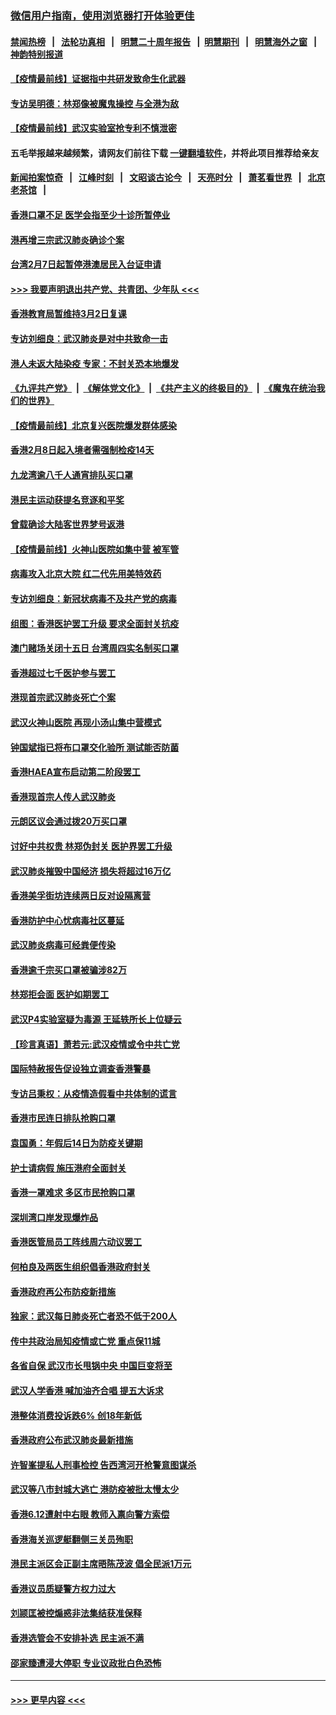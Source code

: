 ### [微信用户指南，使用浏览器打开体验更佳](https://github.com/gfw-breaker/banned-news1/blob/master/indexes/wechat-guide.md?t=0)
#### [禁闻热榜](热点新闻.md?t=0)  &nbsp;&nbsp;|&nbsp;&nbsp; [法轮功真相](https://github.com/gfw-breaker/truth/blob/master/README.md?t=0) &nbsp;&nbsp;|&nbsp;&nbsp; [明慧二十周年报告](https://github.com/gfw-breaker/mh-reports/blob/master/README.md?t=0) &nbsp;&nbsp;|&nbsp;&nbsp;[明慧期刊](https://github.com/gfw-breaker/mh-qikan) &nbsp;&nbsp;|&nbsp;&nbsp; [明慧海外之窗](https://github.com/gfw-breaker/mh-news/blob/master/README.md?t=0) &nbsp;&nbsp;|&nbsp;&nbsp; [神韵特别报道](https://github.com/gfw-breaker/mh-news/blob/master/shenyun.md?t=0)
#### [【疫情最前线】证据指中共研发致命生化武器](../pages/nsc415/n11853087.md?t=02081602) 
#### [专访吴明德：林郑像被魔鬼操控 与全港为敌](../pages/nsc415/n11852734.md?t=02081602) 
#### [【疫情最前线】武汉实验室抢专利不慎泄密](../pages/nsc415/n11850310.md?t=02081602) 
#### 五毛举报越来越频繁，请网友们前往下载 [一键翻墙软件](https://github.com/gfw-breaker/ssr-accounts)，并将此项目推荐给亲友
#### [新闻拍案惊奇](https://github.com/gfw-breaker/banned-news1/blob/master/pages/link4.md) &nbsp;&nbsp;|&nbsp;&nbsp; [江峰时刻](https://github.com/gfw-breaker/banned-news1/blob/master/pages/link4.md) &nbsp;&nbsp;|&nbsp;&nbsp; [文昭谈古论今](https://github.com/gfw-breaker/banned-news1/blob/master/pages/link4.md) &nbsp;&nbsp;|&nbsp;&nbsp; [天亮时分](https://github.com/gfw-breaker/banned-news1/blob/master/pages/link4.md) &nbsp;&nbsp;|&nbsp;&nbsp; [萧茗看世界](https://github.com/gfw-breaker/banned-news1/blob/master/pages/link4.md) &nbsp;&nbsp;|&nbsp;&nbsp; [北京老茶馆](https://github.com/gfw-breaker/banned-news1/blob/master/pages/link4.md) &nbsp;&nbsp;|&nbsp;&nbsp; 
#### [香港口罩不足 医学会指至少十诊所暂停业](../pages/nsc415/n11850301.md?t=02081602) 
#### [港再增三宗武汉肺炎确诊个案](../pages/nsc415/n11850328.md?t=02081602) 
#### [台湾2月7日起暂停港澳居民入台证申请](../pages/nsc415/n11850304.md?t=02081602) 
#### [>>> 我要声明退出共产党、共青团、少年队 <<<](https://github.com/begood0513/goodnews/blob/master/quit/letter.md) 
#### [香港教育局暂维持3月2日复课](../pages/nsc415/n11850260.md?t=02081602) 
#### [专访刘细良：武汉肺炎是对中共致命一击](../pages/nsc415/n11849934.md?t=02081602) 
#### [港人未返大陆染疫 专家：不封关恐本地爆发](../pages/nsc415/n11848021.md?t=02081602) 
#### [《九评共产党》](https://github.com/begood0513/9ping.md/blob/master/README.md) &nbsp;|&nbsp; [《解体党文化》](../../../../jtdwh.md/blob/master/README.md)  &nbsp;|&nbsp; [《共产主义的终极目的》](../../../../gczydzjmd.md/blob/master/README.md) &nbsp;|&nbsp; [《魔鬼在统治我们的世界》](../../../../mgztzwmdsj.md/blob/master/README.md) 
#### [【疫情最前线】北京复兴医院爆发群体感染](../pages/nsc415/n11847626.md?t=02081602) 
#### [香港2月8日起入境者需强制检疫14天](../pages/nsc415/n11847658.md?t=02081602) 
#### [九龙湾逾八千人通宵排队买口罩](../pages/nsc415/n11847647.md?t=02081602) 
#### [港民主运动获提名竞逐和平奖](../pages/nsc415/n11847633.md?t=02081602) 
#### [曾载确诊大陆客世界梦号返港](../pages/nsc415/n11847608.md?t=02081602) 
#### [【疫情最前线】火神山医院如集中营 被军管](../pages/nsc415/n11847524.md?t=02081602) 
#### [病毒攻入北京大院 红二代先用美特效药](../pages/nsc415/n11847427.md?t=02081602) 
#### [专访刘细良：新冠状病毒不及共产党的病毒](../pages/nsc415/n11847164.md?t=02081602) 
#### [组图：香港医护罢工升级 要求全面封关抗疫](../pages/nsc415/n11844107.md?t=02081602) 
#### [澳门赌场关闭十五日 台湾周四实名制买口罩](../pages/nsc415/n11845083.md?t=02081602) 
#### [香港超过七千医护参与罢工](../pages/nsc415/n11845051.md?t=02081602) 
#### [港现首宗武汉肺炎死亡个案](../pages/nsc415/n11844998.md?t=02081602) 
#### [武汉火神山医院 再现小汤山集中营模式](../pages/nsc415/n11844763.md?t=02081602) 
#### [钟国斌指已将布口罩交化验所 测试能否防菌](../pages/nsc415/n11842783.md?t=02081602) 
#### [香港HAEA宣布启动第二阶段罢工](../pages/nsc415/n11842723.md?t=02081602) 
#### [香港现首宗人传人武汉肺炎](../pages/nsc415/n11842766.md?t=02081602) 
#### [元朗区议会通过拨20万买口罩](../pages/nsc415/n11842754.md?t=02081602) 
#### [讨好中共权贵 林郑伪封关 医护界罢工升级](../pages/nsc415/n11842359.md?t=02081602) 
#### [武汉肺炎摧毁中国经济 损失将超过16万亿](../pages/nsc415/n11839723.md?t=02081602) 
#### [香港美孚街坊连续两日反对设隔离营](../pages/nsc415/n11839962.md?t=02081602) 
#### [香港防护中心忧病毒社区蔓延](../pages/nsc415/n11839933.md?t=02081602) 
#### [武汉肺炎病毒可经粪便传染](../pages/nsc415/n11839939.md?t=02081602) 
#### [香港逾千宗买口罩被骗涉82万](../pages/nsc415/n11839914.md?t=02081602) 
#### [林郑拒会面 医护如期罢工](../pages/nsc415/n11839892.md?t=02081602) 
#### [武汉P4实验室疑为毒源 王延轶所长上位疑云](../pages/nsc415/n11835543.md?t=02081602) 
#### [【珍言真语】萧若元:武汉疫情或令中共亡党](../pages/nsc415/n11829394.md?t=02081602) 
#### [国际特赦报告促设独立调查香港警暴](../pages/nsc415/n11833845.md?t=02081602) 
#### [专访吕秉权：从疫情造假看中共体制的谎言](../pages/nsc415/n11833813.md?t=02081602) 
#### [香港市民连日排队抢购口罩](../pages/nsc415/n11833794.md?t=02081602) 
#### [袁国勇：年假后14日为防疫关键期](../pages/nsc415/n11831088.md?t=02081602) 
#### [护士请病假 施压港府全面封关](../pages/nsc415/n11831030.md?t=02081602) 
#### [香港一罩难求 多区市民抢购口罩](../pages/nsc415/n11831002.md?t=02081602) 
#### [深圳湾口岸发现爆炸品](../pages/nsc415/n11828802.md?t=02081602) 
#### [香港医管局员工阵线周六动议罢工](../pages/nsc415/n11828762.md?t=02081602) 
#### [何柏良及两医生组织倡香港政府封关](../pages/nsc415/n11828749.md?t=02081602) 
#### [香港政府再公布防疫新措施](../pages/nsc415/n11828716.md?t=02081602) 
#### [独家：武汉每日肺炎死亡者恐不低于200人](../pages/nsc415/n11828240.md?t=02081602) 
#### [传中共政治局知疫情或亡党 重点保11城](../pages/nsc415/n11828145.md?t=02081602) 
#### [各省自保 武汉市长甩锅中央 中国巨变将至](../pages/nsc415/n11828021.md?t=02081602) 
#### [武汉人学香港 喊加油齐合唱 提五大诉求](../pages/nsc415/n11827046.md?t=02081602) 
#### [港整体消费投诉跌6% 创18年新低](../pages/nsc415/n11817280.md?t=02081602) 
#### [香港政府公布武汉肺炎最新措施](../pages/nsc415/n11817152.md?t=02081602) 
#### [许智峯提私人刑事检控 告西湾河开枪警意图谋杀](../pages/nsc415/n11817132.md?t=02081602) 
#### [武汉等八市封城大逃亡 港防疫被批太慢太少](../pages/nsc415/n11817058.md?t=02081602) 
#### [香港6.12遭射中右眼 教师入禀向警方索偿](../pages/nsc415/n11814678.md?t=02081602) 
#### [香港海关巡逻艇翻侧三关员殉职](../pages/nsc415/n11814604.md?t=02081602) 
#### [港民主派区会正副主席晤陈茂波 倡全民派1万元](../pages/nsc415/n11814582.md?t=02081602) 
#### [香港议员质疑警方权力过大](../pages/nsc415/n11814560.md?t=02081602) 
#### [刘颕匡被控煽惑非法集结获准保释](../pages/nsc415/n11811727.md?t=02081602) 
#### [香港选管会不安排补选 民主派不满](../pages/nsc415/n11811691.md?t=02081602) 
#### [邵家臻遭浸大停职 专业议政批白色恐怖](../pages/nsc415/n11811670.md?t=02081602) 

----
#### [ >>> 更早内容 <<< ](../indexes/nsc415-earlier.md)

